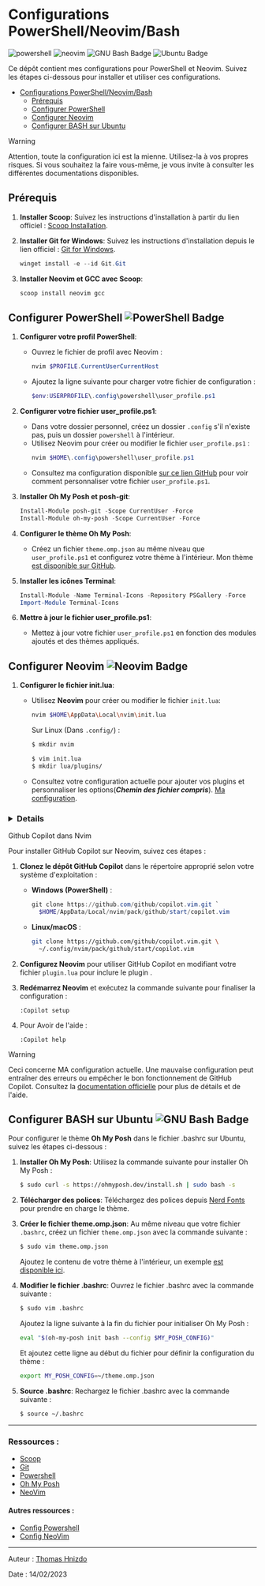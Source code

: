 
# Configurations PowerShell/Neovim/Bash

![powershell](https://img.shields.io/badge/PowerShell-5391FE.svg?style=for-the-badge&logo=PowerShell&logoColor=white) ![neovim](https://img.shields.io/badge/Neovim-57A143.svg?style=for-the-badge&logo=Neovim&logoColor=white)  ![GNU Bash Badge](https://img.shields.io/badge/GNU%20Bash-4EAA25?logo=gnubash&logoColor=fff&style=for-the-badge) ![Ubuntu Badge](https://img.shields.io/badge/Ubuntu-E95420?logo=ubuntu&logoColor=fff&style=for-the-badge)

Ce dépôt contient mes configurations pour PowerShell et Neovim. Suivez les étapes ci-dessous pour installer et utiliser ces configurations.

- [Configurations PowerShell/Neovim/Bash](#configurations-powershellneovimbash)
  - [Prérequis](#prérequis)
  - [Configurer PowerShell ](#configurer-powershell-)
  - [Configurer Neovim ](#configurer-neovim-)
  - [Configurer BASH sur Ubuntu ](#configurer-bash-sur-ubuntu-)

> [!WARNING]  
> Attention, toute la configuration ici est la mienne. Utilisez-la à vos propres risques. Si vous souhaitez la faire vous-même, je vous invite à consulter les différentes documentations disponibles.

## Prérequis

1. **Installer Scoop**:
   Suivez les instructions d'installation à partir du lien officiel : [Scoop Installation](https://scoop.sh/).

2. **Installer Git for Windows**:
   Suivez les instructions d'installation depuis le lien officiel : [Git for Windows](https://gitforwindows.org/).
   ```powershell
   winget install -e --id Git.Git
   ```

3. **Installer Neovim et GCC avec Scoop**:
   ```powershell
   scoop install neovim gcc
   ```

##  Configurer PowerShell ![PowerShell Badge](https://img.shields.io/badge/PowerShell-5391FE?logo=powershell&logoColor=fff&style=flat)

1. **Configurer votre profil PowerShell**:
   - Ouvrez le fichier de profil avec Neovim :
     ```powershell
     nvim $PROFILE.CurrentUserCurrentHost
     ```
   - Ajoutez la ligne suivante pour charger votre fichier de configuration :
     ```powershell
     $env:USERPROFILE\.config\powershell\user_profile.ps1
     ```

2. **Configurer votre fichier user_profile.ps1**:
   - Dans votre dossier personnel, créez un dossier `.config` s'il n'existe pas, puis un dossier `powershell` à l'intérieur.
   - Utilisez Neovim pour créer ou modifier le fichier `user_profile.ps1` :
     ```powershell
     nvim $HOME\.config\powershell\user_profile.ps1
     ```
   - Consultez ma configuration disponible [sur ce lien GitHub](https://github.com/ThomasHni/configs/blob/main/.config/powershell/user_profile.ps1) pour voir comment personnaliser votre fichier `user_profile.ps1`.

3. **Installer Oh My Posh et posh-git**:
   ```powershell
   Install-Module posh-git -Scope CurrentUser -Force
   Install-Module oh-my-posh -Scope CurrentUser -Force
   ```

4. **Configurer le thème Oh My Posh**:
   - Créez un fichier `theme.omp.json` au même niveau que `user_profile.ps1` et configurez votre thème à l'intérieur. Mon thème [est disponible sur GitHub](https://github.com/ThomasHni/configs/blob/main/.config/powershell/theme.omp.json).

5. **Installer les icônes Terminal**:
   ```powershell
   Install-Module -Name Terminal-Icons -Repository PSGallery -Force
   Import-Module Terminal-Icons
   ```

6. **Mettre à jour le fichier user_profile.ps1**:
   - Mettez à jour votre fichier `user_profile.ps1` en fonction des modules ajoutés et des thèmes appliqués.

## Configurer Neovim ![Neovim Badge](https://img.shields.io/badge/Neovim-57A143?logo=neovim&logoColor=fff&style=flat)

1. **Configurer le fichier init.lua**:
   - Utilisez **Neovim** pour créer ou modifier le fichier `init.lua`:

     ```bash
     nvim $HOME\AppData\Local\nvim\init.lua
     ```

     Sur Linux (Dans `.config/`) :

      ```bash
      $ mkdir nvim
      ```

      ```bash
      $ vim init.lua
      $ mkdir lua/plugins/
      ```

   - Consultez votre configuration actuelle pour ajouter vos plugins et personnaliser les options(***Chemin des fichier compris***). [Ma configuration](https://github.com/ThomasHni/configs/tree/main/config/nvim).
 ### <details>
<summary>Github Copilot dans Nvim</summary>

Pour installer GitHub Copilot sur Neovim, suivez ces étapes :

1. **Clonez le dépôt GitHub Copilot** dans le répertoire approprié selon votre système d'exploitation :

   - **Windows (PowerShell)** :
     ```powershell
     git clone https://github.com/github/copilot.vim.git `
       $HOME/AppData/Local/nvim/pack/github/start/copilot.vim
     ```

   - **Linux/macOS** :
     ```bash
     git clone https://github.com/github/copilot.vim.git \
       ~/.config/nvim/pack/github/start/copilot.vim
     ```

2. **Configurez Neovim** pour utiliser GitHub Copilot en modifiant votre fichier `plugin.lua` pour inclure le plugin .

3. **Redémarrez Neovim** et exécutez la commande suivante pour finaliser la configuration :
   ```vim
   :Copilot setup
   ```
4. Pour Avoir de l'aide :
   ```vim
   :Copilot help
   ```

> [!WARNING]
> Ceci concerne MA configuration actuelle. Une mauvaise configuration peut entraîner des erreurs ou empêcher le bon fonctionnement de GitHub Copilot. Consultez la [documentation officielle](https://github.com/features/copilot) pour plus de détails et de l'aide.
</details>

## Configurer BASH sur Ubuntu ![GNU Bash Badge](https://img.shields.io/badge/GNU%20Bash-4EAA25?logo=gnubash&logoColor=fff&style=flat)

Pour configurer le thème **Oh My Posh** dans le fichier .bashrc sur Ubuntu, suivez les étapes ci-dessous :

1. **Installer Oh My Posh**:
   Utilisez la commande suivante pour installer Oh My Posh :
   ```bash
   $ sudo curl -s https://ohmyposh.dev/install.sh | sudo bash -s
   ```

2. **Télécharger des polices**:
   Téléchargez des polices depuis [Nerd Fonts](https://www.nerdfonts.com/font-downloads) pour prendre en charge le thème.

3. **Créer le fichier theme.omp.json**:
   Au même niveau que votre fichier `.bashrc`, créez un fichier `theme.omp.json` avec la commande suivante :
   ```bash
   $ sudo vim theme.omp.json
   ```
   Ajoutez le contenu de votre thème à l'intérieur, un exemple [est disponible ici](https://github.com/ThomasHni/configs/blob/main/config/bash/theme.omp.json).

4. **Modifier le fichier .bashrc**:
   Ouvrez le fichier .bashrc avec la commande suivante :
   ```bash
   $ sudo vim .bashrc
   ```
   Ajoutez la ligne suivante à la fin du fichier pour initialiser Oh My Posh :
   ```bash
   eval "$(oh-my-posh init bash --config $MY_POSH_CONFIG)"
   ```
   Et ajoutez cette ligne au début du fichier pour définir la configuration du thème :
   ```bash
   export MY_POSH_CONFIG=~/theme.omp.json
   ```

5. **Source .bashrc**:
   Rechargez le fichier .bashrc avec la commande suivante :
   ```bash
   $ source ~/.bashrc
   ```
---
### Ressources : 

- [Scoop](https://scoop.sh/)
- [Git](https://git-scm.com/downloads)
- [Powershell](https://learn.microsoft.com/fr-fr/powershell/)
- [Oh My Posh](https://ohmyposh.dev/)
- [NeoVim](https://neovim.io/doc/)

#### Autres ressources :

- [Config Powershell](https://www.youtube.com/watch?v=5-aK2_WwrmM&list=PL6ALMxIL06ldobfkH-1KGjk5xpZg5tqyU&index=1&pp=gAQBiAQB)
- [Config NeoVim](https://www.youtube.com/watch?v=zHTeCSVAFNY&list=PL6ALMxIL06ldobfkH-1KGjk5xpZg5tqyU&index=2&pp=gAQBiAQB)
---

Auteur : [Thomas Hnizdo](mailto:thomas.hnizdo@gmail.com)


Date : 14/02/2023
